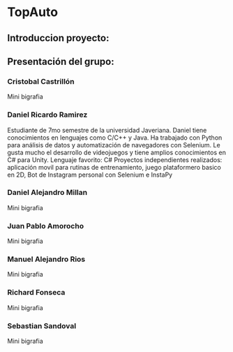 # TopAuto
## Introduccion proyecto:

## Presentación del grupo:
### Cristobal Castrillón

  Mini bigrafia
### Daniel Ricardo Ramirez

   Estudiante de 7mo semestre de la universidad Javeriana. Daniel tiene conocimientos en lenguajes como C/C++ y Java. Ha trabajado con Python para análisis de datos y automatización de navegadores con Selenium. Le gusta mucho el desarrollo de videojuegos y tiene amplios conocimientos en C# para Unity. 
   Lenguaje favorito: C#
   Proyectos independientes realizados: aplicación movil para rutinas de entrenamiento, juego plataformero basico en 2D, Bot de Instagram personal con Selenium e InstaPy
### Daniel Alejandro Millan

  Mini bigrafia
### Juan Pablo Amorocho

  Mini bigrafia
### Manuel Alejandro Rios

  Mini bigrafia
### Richard Fonseca

  Mini bigrafia
### Sebastian Sandoval

  Mini bigrafia
